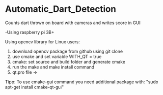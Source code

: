 # Automatic_Dart_Detection
Counts dart thrown on board with cameras and writes score in GUI

-Using raspberry pi 3B+

Using opencv library for Linux users:

1. download opencv package from github using git clone
2. use cmake and set variable WITH_QT = true
3. cmake: set source and build folder and generate cmake
4. run the make and make install command
5. qt.pro file ->

Tipp: To use cmake-gui command you need additional package with: "sudo apt-get install cmake-qt-gui" 
